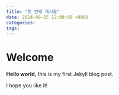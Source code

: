 ```yaml
---
title: "첫 번째 게시물"
date: 2024-08-25 12:00:00 +0000
categories: 
tags: 
---
```


# Welcome

**Hello world**, this is my first Jekyll blog post.

I hope you like it!

